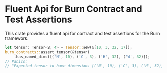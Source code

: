 # Fluent Api for Burn Contract and Test Assertions

This crate provides a fluent api for contract and test assertions for the Burn framework.

```rust
let tensor: Tensor<B, 4> = Tensor::new(&[10, 3, 32, 17]);
burn_contracts::assert_tensor(&tensor)
    .has_named_dims([('N', 10), ('C', 3), ('H', 32), ('W', 32)]);
// Panics:
// "Expected tensor to have dimensions [('N', 10), ('C', 3), ('H', 32), ('W', 32)] but got [(10, 3, 32, 17)]"
```
